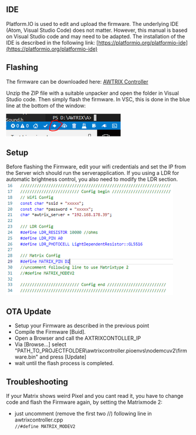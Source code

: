 ## **IDE**

Platform.IO is used to edit and upload the firmware.
The underlying IDE (Atom, Visual Studio Code) does not matter.
However, this manual is based on Visual Studio code and may need to be adapted.
The installation of the IDE is described in the following link:
[https://platformio.org/platformio-ide](https://platformio.org/platformio-ide)

## **Flashing**

The firmware can be downloaded here:
[AWTRIX Controller](https://blueforcer.de/downloads/awtrixcontroller.zip)


Unzip the ZIP file with a suitable unpacker and open the folder in Visual Studio code. Then simply flash the firmware. In VSC, this is done in the blue line at the bottom of the window:  

![image alt text](assets/image_2.png)

## **Setup**

Before flashing the Firmware, edit your wifi credentials and set the IP from the Server wich should run the serverapplication.  If you using a LDR for automatic brightness control, you also need to modify the LDR section.  
![image alt text](assets/settings.png)

## **OTA Update**
- Setup your Firmware as described in the previous point
- Compile the Firmware [Buid].
- Open a Browser and call the AXTRIXCONTOLLER_IP
- Via [Browse...] select "PATH_TO_PROJECTFOLDER\awtrixcontroller.pioenvs\nodemcuv2\firmware.bin" and press [Update] 
- wait until the flash process is completed.

## **Troubleshooting**

If your Matrix shows weird Pixel and you cant read it, you have to change code and flash the Firmware again, by setting the Matrixmode 2:
- just uncomment (remove the first two //) following line in awtrixcontroller.cpp   
```//#define MATRIX_MODEV2```